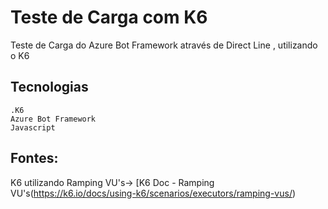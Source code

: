 # Teste de Carga com K6 

Teste de Carga do Azure Bot Framework através de Direct Line , utilizando o K6

## Tecnologias

```
.K6
Azure Bot Framework
Javascript
```
## Fontes: 
K6 utilizando Ramping VU's-> [K6 Doc - Ramping VU's(https://k6.io/docs/using-k6/scenarios/executors/ramping-vus/)

